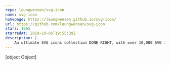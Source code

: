 ```yaml
---
repo: leungwensen/svg-icon
name: svg-icon
homepage: https://leungwensen.github.io/svg-icon/
url: https://github.com/leungwensen/svg-icon
stars: 1065
starredAt: 2019-10-06T19:55:39Z
description: |-
    An ultimate SVG icons collection DONE RIGHT, with over 10,000 SVG icons out of the box.
---
```


[object Object]
